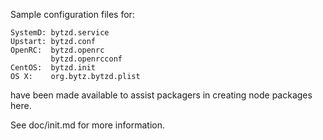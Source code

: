 Sample configuration files for:
```
SystemD: bytzd.service
Upstart: bytzd.conf
OpenRC:  bytzd.openrc
         bytzd.openrcconf
CentOS:  bytzd.init
OS X:    org.bytz.bytzd.plist
```
have been made available to assist packagers in creating node packages here.

See doc/init.md for more information.
